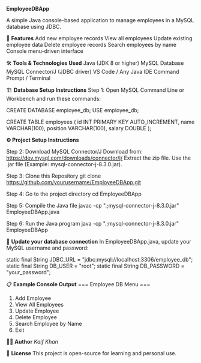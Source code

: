**EmployeeDBApp**

A simple Java console-based application to manage employees in a MySQL database using JDBC.

🚀 **Features**
Add new employee records
View all employees
Update existing employee data
Delete employee records
Search employees by name
Console menu-driven interface

🛠 **Tools & Technologies Used**
Java (JDK 8 or higher)
MySQL Database
MySQL Connector/J (JDBC driver)
VS Code / Any Java IDE
Command Prompt / Terminal

🏗️ **Database Setup Instructions**
Step 1: Open MySQL Command Line or Workbench and run these commands:

CREATE DATABASE employee_db;
USE employee_db;

CREATE TABLE employees (
    id INT PRIMARY KEY AUTO_INCREMENT,
    name VARCHAR(100),
    position VARCHAR(100),
    salary DOUBLE
);

**⚙️ Project Setup Instructions**

Step 2: Download MySQL Connector/J
Download from: https://dev.mysql.com/downloads/connector/j/
Extract the zip file.
Use the .jar file (Example: mysql-connector-j-8.3.0.jar).

Step 3: Clone this Repository
git clone https://github.com/yourusername/EmployeeDBApp.git

Step 4: Go to the project directory
cd EmployeeDBApp

Step 5: Compile the Java file
javac -cp ".;mysql-connector-j-8.3.0.jar" EmployeeDBApp.java

Step 6: Run the Java program
java -cp ".;mysql-connector-j-8.3.0.jar" EmployeeDBApp

🔑 **Update your database connection**
In EmployeeDBApp.java, update your MySQL username and password:

static final String JDBC_URL = "jdbc:mysql://localhost:3306/employee_db";
static final String DB_USER = "root";
static final String DB_PASSWORD = "your_password";

📋 **Example Console Output**
=== Employee DB Menu ===
1. Add Employee
2. View All Employees
3. Update Employee
4. Delete Employee
5. Search Employee by Name
6. Exit

👨‍💻 **Author**
*Kaif Khan*

📄 **License**
This project is open-source for learning and personal use.
